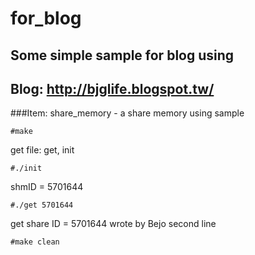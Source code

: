 for_blog
========

Some simple sample for blog using
--------
Blog: http://bjglife.blogspot.tw/
--------


###Item:
share_memory - a share memory using sample

    #make 
get file: get, init

    #./init
shmID = 5701644

    #./get 5701644
get share ID = 5701644
wrote by Bejo
second line

    #make clean
